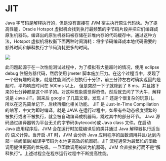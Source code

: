 # JIT

Java 字节码是解释执行的，但是没有直接在 JVM 宿主执行原生代码快。为了提高性能，Oracle Hotspot 虚拟机会找到执行最频繁的字节码片段并把它们编译成原生机器码。编译出的原生机器码被存储在非堆内存的代码缓存中。通过这种方法，Hotspot 虚拟机将权衡下面两种时间消耗：将字节码编译成本地代码需要的额外时间和解释执行字节码消耗更多的时间。

![](https://coding.net/u/hoteam/p/Cache/git/raw/master/2016/7/4/JVM_JIT_interraction.png)

此问题起源于在一次性能测试过程中，为了模拟有大量超时的情况，使用 eclipse debug 住服务器代码，然后使用 jmeter 脚本施加压力。在这个过程当中，发现了一个很有趣的现象，就是性能测试计划执行十分钟，前三分钟左右时确实返回的是超时，平均响应时间在 500ms 以上， 但是突然一下子就降到了 8 ms，并且接下来的七分钟都是这个样子的。对这种现象感觉得奇怪，然后就去问了下大牛，解释说是 Java JIT。回来后 google 了几篇文章，发现 JIT 还是个很复杂的玩意儿，所以在这先简单记下，后续再细化相关功能。
JIT 是 Just-In-Time Compiliation 的缩写，中文为即时编译。就是 JAVA 在运行过程中，如果有些动态极度频繁的被执行或者不被执行，就会被自动编译成机器码，跳过其中的部分环节。
Java 源码通过编译器转为平台无关的字节码(bytecode)或 Java class 文件。在启动 Java 应用程序后，JVM 会在运行时加载编译后的类并通过 Java 解释器执行适当的 语义计算。当开启 JIT 时，JVM 会分析 Java 应用程序的函数调用并且(达到内部一些阀值后)编译字节码为本地更高效的机器码。JIT 流程通常为最繁忙的函数调用提供更高的优先级。一旦函数调用被转为机器码，JVM 会直接执行而不是“解释执行”。上述过程会在程序运行过程中不断提高性能。
